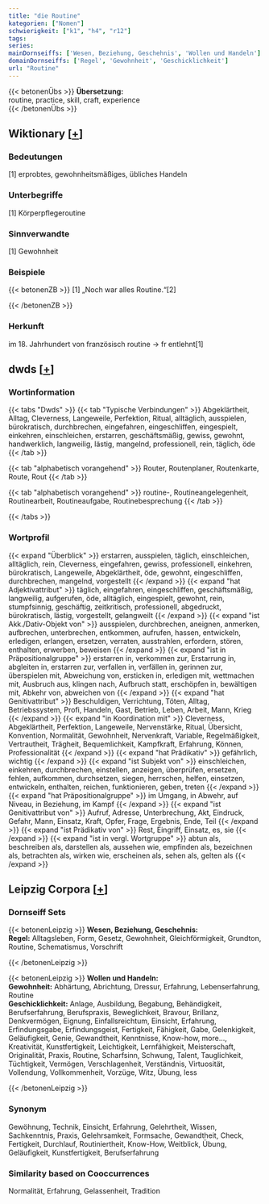 ```yaml
---
title: "die Routine"
kategorien: ["Nomen"]
schwierigkeit: ["k1", "h4", "r12"]
tags:
series:
mainDornseiffs: ['Wesen, Beziehung, Geschehnis', 'Wollen und Handeln']
domainDornseiffs: ['Regel', 'Gewohnheit', 'Geschicklichkeit']
url: "Routine"
---
```


{{< betonenÜbs >}}
**Übersetzung:**  
routine, practice, skill, craft, experience  
{{< /betonenÜbs >}}

## Wiktionary [[+](https://de.wiktionary.org/wiki/Routine)]

### Bedeutungen
[1] erprobtes, gewohnheitsmäßiges, übliches Handeln  

### Unterbegriffe
[1] Körperpflegeroutine  

### Sinnverwandte
[1] Gewohnheit  

### Beispiele
{{< betonenZB >}}
[1] „Noch war alles Routine.“[2]  

{{< /betonenZB >}}
### Herkunft
im 18. Jahrhundert von französisch routine → fr entlehnt[1]  



## dwds [[+](https://www.dwds.de/wb/Routine)]

### Wortinformation
{{< tabs "Dwds" >}}
{{< tab "Typische Verbindungen" >}}
Abgeklärtheit, Alltag, Cleverness, Langeweile, Perfektion, Ritual, alltäglich, ausspielen, bürokratisch, durchbrechen, eingefahren, eingeschliffen, eingespielt, einkehren, einschleichen, erstarren, geschäftsmäßig, gewiss, gewohnt, handwerklich, langweilig, lästig, mangelnd, professionell, rein, täglich, öde
{{< /tab >}}

{{< tab "alphabetisch vorangehend" >}}
Router, Routenplaner, Routenkarte, Route, Rout
{{< /tab >}}

{{< tab "alphabetisch vorangehend" >}}
routine-, Routineangelegenheit, Routinearbeit, Routineaufgabe, Routinebesprechung
{{< /tab >}}

{{< /tabs >}}

### Wortprofil
{{< expand "Überblick" >}} erstarren, ausspielen, täglich, einschleichen, alltäglich, rein, Cleverness, eingefahren, gewiss, professionell, einkehren, bürokratisch, Langeweile, Abgeklärtheit, öde, gewohnt, eingeschliffen, durchbrechen, mangelnd, vorgestellt {{< /expand >}}
{{< expand "hat Adjektivattribut" >}} täglich, eingefahren, eingeschliffen, geschäftsmäßig, langweilig, aufgerufen, öde, alltäglich, eingespielt, gewohnt, rein, stumpfsinnig, geschäftig, zeitkritisch, professionell, abgedruckt, bürokratisch, lästig, vorgestellt, gelangweilt {{< /expand >}}
{{< expand "ist Akk./Dativ-Objekt von" >}} ausspielen, durchbrechen, aneignen, anmerken, aufbrechen, unterbrechen, entkommen, aufrufen, hassen, entwickeln, erledigen, erlangen, ersetzen, verraten, ausstrahlen, erfordern, stören, enthalten, erwerben, beweisen {{< /expand >}}
{{< expand "ist in Präpositionalgruppe" >}} erstarren in, verkommen zur, Erstarrung in, abgleiten in, erstarren zur, verfallen in, verfällen in, gerinnen zur, überspielen mit, Abweichung von, ersticken in, erledigen mit, wettmachen mit, Ausbruch aus, klingen nach, Aufbruch statt, erschöpfen in, bewältigen mit, Abkehr von, abweichen von {{< /expand >}}
{{< expand "hat Genitivattribut" >}} Beschuldigen, Verrichtung, Töten, Alltag, Betriebssystem, Profi, Handeln, Gast, Betrieb, Leben, Arbeit, Mann, Krieg {{< /expand >}}
{{< expand "in Koordination mit" >}} Cleverness, Abgeklärtheit, Perfektion, Langeweile, Nervenstärke, Ritual, Übersicht, Konvention, Normalität, Gewohnheit, Nervenkraft, Variable, Regelmäßigkeit, Vertrautheit, Trägheit, Bequemlichkeit, Kampfkraft, Erfahrung, Können, Professionalität {{< /expand >}}
{{< expand "hat Prädikativ" >}} gefährlich, wichtig {{< /expand >}}
{{< expand "ist Subjekt von" >}} einschleichen, einkehren, durchbrechen, einstellen, anzeigen, überprüfen, ersetzen, fehlen, aufkommen, durchsetzen, siegen, herrschen, helfen, einsetzen, entwickeln, enthalten, reichen, funktionieren, geben, treten {{< /expand >}}
{{< expand "hat Präpositionalgruppe" >}} im Umgang, in Abwehr, auf Niveau, in Beziehung, im Kampf {{< /expand >}}
{{< expand "ist Genitivattribut von" >}} Aufruf, Adresse, Unterbrechung, Akt, Eindruck, Gefahr, Mann, Einsatz, Kraft, Opfer, Frage, Ergebnis, Ende, Teil {{< /expand >}}
{{< expand "ist Prädikativ von" >}} Rest, Eingriff, Einsatz, es, sie {{< /expand >}}
{{< expand "ist in vergl. Wortgruppe" >}} abtun als, beschreiben als, darstellen als, aussehen wie, empfinden als, bezeichnen als, betrachten als, wirken wie, erscheinen als, sehen als, gelten als {{< /expand >}}

## Leipzig Corpora [[+](https://corpora.uni-leipzig.de/en/res?word=Routine&corpusId=deu_newscrawl-public_2018)]

### Dornseiff Sets
{{< betonenLeipzig >}}
**Wesen, Beziehung, Geschehnis:**  
**Regel:** Alltagsleben, Form, Gesetz, Gewohnheit, Gleichförmigkeit, Grundton, Routine, Schematismus, Vorschrift  

{{< /betonenLeipzig >}}


{{< betonenLeipzig >}}
**Wollen und Handeln:**  
**Gewohnheit:** Abhärtung, Abrichtung, Dressur, Erfahrung, Lebenserfahrung, Routine  
**Geschicklichkeit:** Anlage, Ausbildung, Begabung, Behändigkeit, Berufserfahrung, Berufspraxis, Beweglichkeit, Bravour, Brillanz, Denkvermögen, Eignung, Einfallsreichtum, Einsicht, Erfahrung, Erfindungsgabe, Erfindungsgeist, Fertigkeit, Fähigkeit, Gabe, Gelenkigkeit, Geläufigkeit, Genie, Gewandtheit, Kenntnisse, Know-how, more..., Kreativität, Kunstfertigkeit, Leichtigkeit, Lernfähigkeit, Meisterschaft, Originalität, Praxis, Routine, Scharfsinn, Schwung, Talent, Tauglichkeit, Tüchtigkeit, Vermögen, Verschlagenheit, Verständnis, Virtuosität, Vollendung, Vollkommenheit, Vorzüge, Witz, Übung, less  

{{< /betonenLeipzig >}}

### Synonym
Gewöhnung, Technik, Einsicht, Erfahrung, Gelehrtheit, Wissen, Sachkenntnis, Praxis, Gelehrsamkeit, Formsache, Gewandtheit, Check, Fertigkeit, Durchlauf, Routiniertheit, Know-How, Weitblick, Übung, Geläufigkeit, Kunstfertigkeit, Berufserfahrung


### Similarity based on Cooccurrences
Normalität, Erfahrung, Gelassenheit, Tradition

